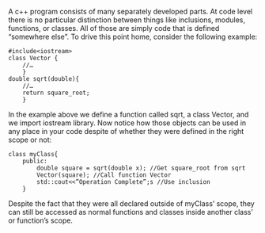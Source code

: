 ﻿A c++ program consists of many separately developed parts. At code level there is no particular distinction between things like inclusions, modules, functions, or classes. All of those are simply code that is defined “somewhere else”. To drive this point home, consider the following example:

	#include<iostream>
	class Vector {
		//…
		}
	double sqrt(double){
		//…
		return square_root;
		}
	

In the example above we define a function called sqrt, a class Vector, and we import iostream library. Now notice how those objects can be used in any place in your code despite of whether they were defined in the right scope or not:

	class myClass{
		public:
			double square = sqrt(double x); //Get square_root from sqrt
			Vector(square); //Call function Vector
			std::cout<<”Operation Complete”;s //Use inclusion
		}

Despite the fact that they were all declared outside of myClass’ scope, they can still be accessed as normal functions and classes inside another class’ or function’s scope.


